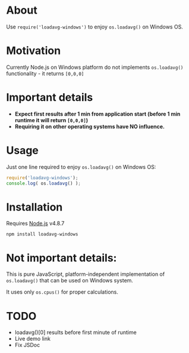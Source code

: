 <!--
  Title: Loadavg-windows
  Description: Node.js module that enables os.loadavg() on Windows OS
  Author: fider
  -->

# About
Use `require('loadavg-windows')` to enjoy `os.loadavg()` on Windows OS.

# Motivation

Currently Node.js on Windows platform do not implements `os.loadavg()` functionality - it returns `[0,0,0]`

# Important details
- **Expect first results after 1 min from application start (before 1 min runtime it will return `[0,0,0]`)**
- **Requiring it on other operating systems have NO influence.** 

# Usage
Just one line required to enjoy `os.loadavg()` on Windows OS:
```js
require('loadavg-windows');
console.log( os.loadavg() );
```

# Installation
Requires [Node.js](https://nodejs.org/) v4.8.7

`npm install loadavg-windows`

# Not important details:

This is pure JavaScript, platform-independent implementation of `os.loadavg()` that can be used on Windows system.

It uses only `os.cpus()` for proper calculations.

# TODO
- loadavg()[0] results before first minute of runtime 
- Live demo link
- Fix JSDoc
